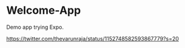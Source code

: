 # Welcome-App
Demo app trying Expo.

https://twitter.com/thevarunraja/status/1152748582593867779?s=20
